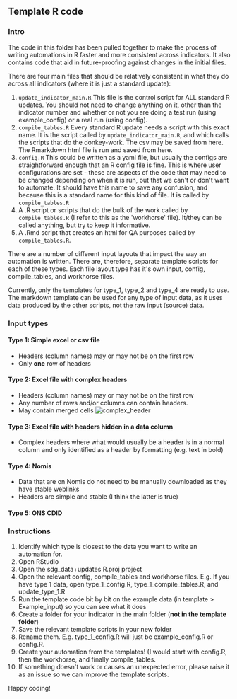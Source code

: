 ## Template R code
  
### Intro
The code in this folder has been pulled together to make the process of writing automations in R faster and more consistent across indicators. 
It also contains code that aid in future-proofing against changes in the initial files.
  
There are four main files that should be relatively consistent in what they do across all indicators (where it is just a standard update):
1. `update_indicator_main.R` This file is the control script for ALL standard R updates. 
You should not need to change anything on it, other than the indicator number and whether or not you are doing a test run (using example_config) or a real run (using config).
2. `compile_tables.R` Every standard R update needs a script with this exact name. It is the script called by `update_indicator_main.R`, 
and which calls the scripts that do the donkey-work. The csv may be saved from here. The Rmarkdown html file is run and saved from here.
3. `config.R` This could be written as a yaml file, but usually the configs are straightforward enough that an R config file is fine. This is where
user configurations are set - these are aspects of the code that may need to be changed depending on when it is run, but that we can't or don't want to automate.
It should have this name to save any confusion, and because this is a standard name for this kind of file. It is called by `compile_tables.R`
4. A .R script or scripts that do the bulk of the work called by `compile_tables.R` (I refer to this as the 'workhorse' file). 
It/they can be called anything, but try to keep it informative.
5. A .Rmd script that creates an html for QA purposes called by `compile_tables.R`.
  
There are a number of different input layouts that impact the way an automation is written. There are, therefore, separate template scripts for each of these types. Each file layout type has it's own input, config, compile_tables, and workhorse files.  
  
Currently, only the templates for type_1, type_2 and type_4 are ready to use. The markdown template can be used for any type of input data, as it uses data produced by the other scripts, not the raw input (source) data.  
  
### Input types
#### Type 1: Simple excel or csv file 
- Headers (column names) may or may not be on the first row
- Only **one** row of headers  
  
#### Type 2: Excel file with complex headers
- Headers (column names) may or may not be on the first row
- Any number of rows and/or columns can contain headers. 
- May contain merged cells
![complex_header](https://user-images.githubusercontent.com/52452377/130663339-d953d7ee-13d1-4422-aa48-e8d6091285d0.jpg)
  
#### Type 3: Excel file with headers hidden in a data column
- Complex headers where what would usually be a header is in a normal column and only identified as a header by formatting (e.g. text in bold)
  
#### Type 4: Nomis
- Data that are on Nomis do not need to be manually downloaded as they have stable weblinks
- Headers are simple and stable (I think the latter is true)
   
#### Type 5: ONS CDID 

### Instructions
1. Identify which type is closest to the data you want to write an automation for.
2. Open RStudio
3. Open the sdg_data+updates R.proj project
4. Open the relevant config, compile_tables and workhorse files. E.g. If you have type 1 data, open type_1_config.R, type_1_compile_tables.R, and update_type_1.R
5. Run the template code bit by bit on the example data (in template > Example_input) so you can see what it does
6. Create a folder for your indicator in the main folder (**not in the template folder**)
7. Save the relevant template scripts in your new folder
8. Rename them. E.g. type_1_config.R will just be example_config.R or config.R. 
9. Create your automation from the templates! (I would start with config.R, then the workhorse, and finally compile_tables.
10. If something doesn't work or causes an unexpected error, please raise it as an issue so we can improve the template scripts.

Happy coding!
